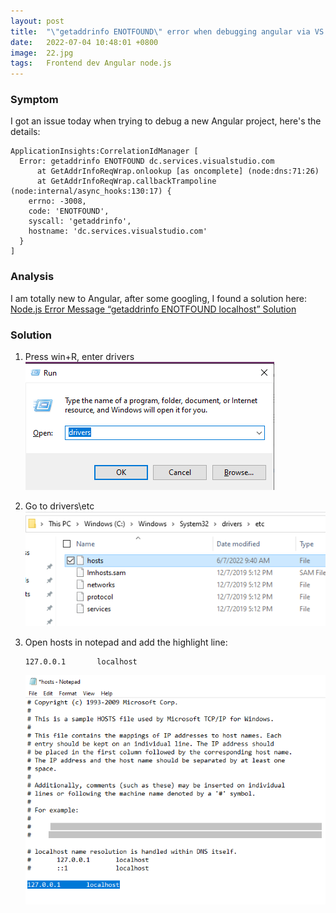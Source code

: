 ```yaml
---
layout: post
title:  "\"getaddrinfo ENOTFOUND\" error when debugging angular via VS Code"
date:   2022-07-04 10:48:01 +0800
image:  22.jpg
tags:   Frontend dev Angular node.js
---
```


### Symptom
I got an issue today when trying to debug a new Angular project, here's the details:

```
ApplicationInsights:CorrelationIdManager [
  Error: getaddrinfo ENOTFOUND dc.services.visualstudio.com
      at GetAddrInfoReqWrap.onlookup [as oncomplete] (node:dns:71:26)
      at GetAddrInfoReqWrap.callbackTrampoline (node:internal/async_hooks:130:17) {
    errno: -3008,
    code: 'ENOTFOUND',
    syscall: 'getaddrinfo',
    hostname: 'dc.services.visualstudio.com'
  }
]
```  


### Analysis
I am totally new to Angular, after some googling, I found a solution here: [Node.js Error Message “getaddrinfo ENOTFOUND localhost” Solution](https://medium.com/swlh/node-js-error-message-getaddrinfo-enotfound-localhost-solution-9b2fa4f61a9c)

### Solution
1. Press win+R, enter drivers  
    ![Step01](/images/2022/0704-01.png)
		
2. Go to drivers\etc  
    ![Step02](/images/2022/0704-02.png)
	
3. Open hosts in notepad and add the highlight line:  
    ```
    127.0.0.1       localhost
    ```

    ![Step03](/images/2022/0704-03.png)